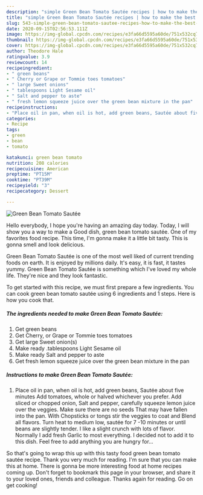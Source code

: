 ```yaml
---
description: "simple Green Bean Tomato Sautée recipes | how to make the best Green Bean Tomato Sautée"
title: "simple Green Bean Tomato Sautée recipes | how to make the best Green Bean Tomato Sautée"
slug: 543-simple-green-bean-tomato-sautee-recipes-how-to-make-the-best-green-bean-tomato-sautee
date: 2020-09-15T02:56:53.111Z
image: https://img-global.cpcdn.com/recipes/e3fa66d5595a60de/751x532cq70/green-bean-tomato-sautee-recipe-main-photo.jpg
thumbnail: https://img-global.cpcdn.com/recipes/e3fa66d5595a60de/751x532cq70/green-bean-tomato-sautee-recipe-main-photo.jpg
cover: https://img-global.cpcdn.com/recipes/e3fa66d5595a60de/751x532cq70/green-bean-tomato-sautee-recipe-main-photo.jpg
author: Theodore Hale
ratingvalue: 3.9
reviewcount: 14
recipeingredient:
- " green beans"
- " Cherry or Grape or Tommie toes tomatoes"
- " large Sweet onions"
- " tablespoons Light Sesame oil"
- " Salt and pepper to aste"
- " fresh lemon squeeze juice over the green bean mixture in the pan"
recipeinstructions:
- "Place oil in pan, when oil is hot, add green beans, Sautée about five minutes Add tomatoes, whole or halved whichever you prefer. Add sliced or chopped onion, Salt and pepper, carefully squeeze lemon juice over the veggies. Make sure there are no seeds That may have fallen into the pan. With Chopsticks or tongs stir the veggies to coat and Blend all flavors. Turn heat to medium low, sautée for 7 -10 minutes or until beans are slightly tender. I like a slight crunch with lots of flavor. Normally I add fresh Garlic to most everything. I decided not to add it to this dish. Feel free to add anything you are hungry for..."
categories:
- Recipe
tags:
- green
- bean
- tomato

katakunci: green bean tomato 
nutrition: 208 calories
recipecuisine: American
preptime: "PT15M"
cooktime: "PT39M"
recipeyield: "3"
recipecategory: Dessert

---
```



![Green Bean Tomato Sautée](https://img-global.cpcdn.com/recipes/e3fa66d5595a60de/751x532cq70/green-bean-tomato-sautee-recipe-main-photo.jpg)

Hello everybody, I hope you're having an amazing day today. Today, I will show you a way to make a Good dish, green bean tomato sautée. One of my favorites food recipe. This time, I'm gonna make it a little bit tasty. This is gonna smell and look delicious.



Green Bean Tomato Sautée is one of the most well liked of current trending foods on earth. It is enjoyed by millions daily. It's easy, it is fast, it tastes yummy. Green Bean Tomato Sautée is something which I've loved my whole life. They're nice and they look fantastic.


To get started with this recipe, we must first prepare a few ingredients. You can cook green bean tomato sautée using 6 ingredients and 1 steps. Here is how you cook that.

<!--inarticleads1-->

##### The ingredients needed to make Green Bean Tomato Sautée:

1. Get  green beans
1. Get  Cherry, or Grape or Tommie toes tomatoes
1. Get  large Sweet onion(s)
1. Make ready  .tablespoons Light Sesame oil
1. Make ready  Salt and pepper to aste
1. Get  fresh lemon squeeze juice over the green bean mixture in the pan




<!--inarticleads2-->

##### Instructions to make Green Bean Tomato Sautée:

1. Place oil in pan, when oil is hot, add green beans, Sautée about five minutes Add tomatoes, whole or halved whichever you prefer. Add sliced or chopped onion, Salt and pepper, carefully squeeze lemon juice over the veggies. Make sure there are no seeds That may have fallen into the pan. With Chopsticks or tongs stir the veggies to coat and Blend all flavors. Turn heat to medium low, sautée for 7 -10 minutes or until beans are slightly tender. I like a slight crunch with lots of flavor. Normally I add fresh Garlic to most everything. I decided not to add it to this dish. Feel free to add anything you are hungry for...




So that's going to wrap this up with this tasty food green bean tomato sautée recipe. Thank you very much for reading. I'm sure that you can make this at home. There is gonna be more interesting food at home recipes coming up. Don't forget to bookmark this page in your browser, and share it to your loved ones, friends and colleague. Thanks again for reading. Go on get cooking!
